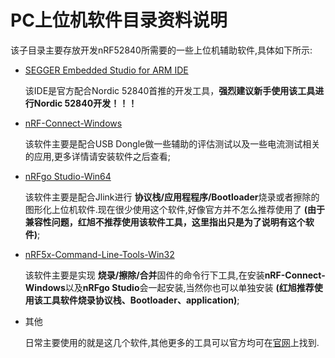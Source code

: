 # PC上位机软件目录资料说明

该子目录主要存放开发nRF52840所需要的一些上位机辅助软件,具体如下所示:
  - [SEGGER Embedded Studio for ARM IDE](https://www.segger.com/downloads/embedded-studio/)
    
    该IDE是官方配合Nordic 52840首推的开发工具，**强烈建议新手使用该工具进行Nordic 52840开发！！！**
  - [nRF-Connect-Windows](https://www.nordicsemi.com/Software-and-Tools/Development-Tools/nRF-Connect-for-desktop/Download#infotabs)
  
    该软件主要是配合USB Dongle做一些辅助的评估测试以及一些电流测试相关的应用,更多详情请安装软件之后查看;
  - [nRFgo Studio-Win64](https://www.nordicsemi.com/eng/nordic/Products/nRFgo-Studio/nRFgo-Studio-Win64/14964)
  
    该软件主要是配合Jlink进行 **协议栈/应用程程序/Bootloader**烧录或者擦除的图形化上位机软件.现在很少使用这个软件,好像官方并不怎么推荐使用了 **(由于兼容性问题，红旭不推荐使用该软件工具，这里指出只是为了说明有这个软件)**;  
  - [nRF5x-Command-Line-Tools-Win32](https://www.nordicsemi.com/eng/nordic/Products/nRF52840/nRF5x-Command-Line-Tools-Win32/58850)
  
    该软件主要是实现 **烧录/擦除/合并**固件的命令行下工具,在安装**nRF-Connect-Windows**以及**nRFgo Studio**会一起安装,当然你也可以单独安装 **(红旭推荐使用该工具软件烧录协议栈、Bootloader、application)**;
  - 其他
  
    日常主要使用的就是这几个软件,其他更多的工具可以官方均可在[官网](https://www.nordicsemi.com/eng/Products)上找到.

